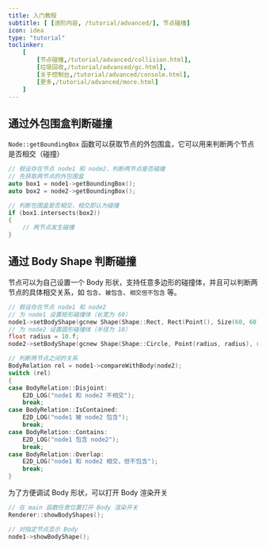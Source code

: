 ```yaml
---
title: 入门教程
subtitle: [ [进阶内容, /tutorial/advanced/], 节点碰撞]
icon: idea
type: "tutorial"
toclinker: 
    [
        [节点碰撞,/tutorial/advanced/collision.html],
        [垃圾回收,/tutorial/advanced/gc.html],
        [关于控制台,/tutorial/advanced/console.html],
        [更多,/tutorial/advanced/more.html]
    ]
---
```


## 通过外包围盒判断碰撞

`Node::getBoundingBox` 函数可以获取节点的外包围盒，它可以用来判断两个节点是否相交（碰撞）

```cpp
// 假设存在节点 node1 和 node2，判断两节点是否碰撞
// 先获取两节点的外包围盒
auto box1 = node1->getBoundingBox();
auto box2 = node2->getBoundingBox();

// 判断包围盒是否相交，相交即认为碰撞
if (box1.intersects(box2))
{
    // 两节点发生碰撞
}
```

## 通过 Body Shape 判断碰撞

节点可以为自己设置一个 Body 形状，支持任意多边形的碰撞体，并且可以判断两节点的具体相交关系，如 `包含`、`被包含`、`相交但不包含` 等。

```cpp
// 假设存在节点 node1 和 node2
// 为 node1 设置矩形碰撞体（长宽为 60）
node1->setBodyShape(gcnew Shape(Shape::Rect, Rect(Point(), Size(60, 60))));
// 为 node2 设置圆形碰撞体（半径为 10）
float radius = 10.f;
node2->setBodyShape(gcnew Shape(Shape::Circle, Point(radius, radius), radius));

// 判断两节点之间的关系
BodyRelation rel = node1->compareWithBody(node2);
switch (rel)
{
case BodyRelation::Disjoint:
    E2D_LOG("node1 和 node2 不相交");
    break;
case BodyRelation::IsContained:
    E2D_LOG("node1 被 node2 包含");
    break;
case BodyRelation::Contains:
    E2D_LOG("node1 包含 node2");
    break;
case BodyRelation::Overlap:
    E2D_LOG("node1 和 node2 相交，但不包含");
    break;
}
```

为了方便调试 Body 形状，可以打开 Body 渲染开关

```cpp
// 在 main 函数任意位置打开 Body 渲染开关
Renderer::showBodyShapes();

// 对指定节点显示 Body
node1->showBodyShape();
```
